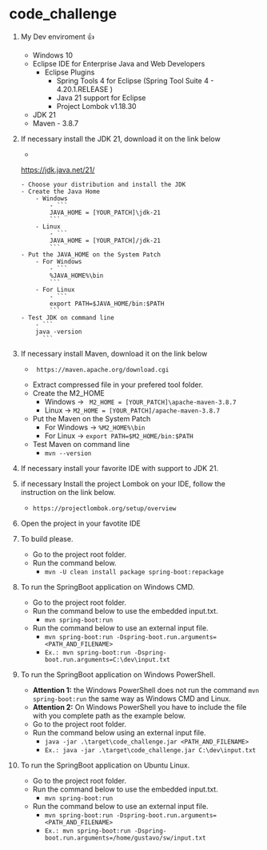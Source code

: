 # code_challenge

1. My Dev enviroment 👍
   - Windows 10
   - Eclipse IDE for Enterprise Java and Web Developers
   		- Eclipse Plugins
   			- Spring Tools 4 for Eclipse (Spring Tool Suite 4 - 4.20.1.RELEASE ) 
   			- Java 21 support for Eclipse
   			- Project Lombok v1.18.30 
   - JDK 21
   - Maven - 3.8.7

2. If necessary install the JDK 21, download it on the link below
	- ``` 
	https://jdk.java.net/21/ 
	```
	- Choose your distribution and install the JDK
	- Create the Java Home
		- Windows 
			- ``` 
			JAVA_HOME = [YOUR_PATCH]\jdk-21 
			```
		- Linux
			- ``` 
			JAVA_HOME = [YOUR_PATCH]/jdk-21 
			```
	- Put the JAVA_HOME on the System Patch
		- For Windows 
			- ``` 
			%JAVA_HOME%\bin 
			```
		- For Linux 
			- ``` 
			export PATH=$JAVA_HOME/bin:$PATH 
			```
	- Test JDK on command line
		- ``` 
		java -version 
		  ```		

3. If necessary install Maven, download it on the link below
	- ``` 
	   https://maven.apache.org/download.cgi 
	   ```
	- Extract compressed file in your prefered tool folder.
	- Create the M2_HOME
		- Windows -> ``` 
				  M2_HOME = [YOUR_PATCH]\apache-maven-3.8.7 
				  ```
		- Linux -> ``` M2_HOME = [YOUR_PATCH]/apache-maven-3.8.7 ```
	- Put the Maven on the System Patch
		- For Windows -> ``` %M2_HOME%\bin ```
		- For Linux -> ``` export PATH=$M2_HOME/bin:$PATH ```
	- Test Maven on command line
		- ``` mvn --version ```

4. If necessary install your favorite IDE with support to JDK 21.

5. if necessary Install the project Lombok on your IDE, follow the instruction on the link below.
	- ``` https://projectlombok.org/setup/overview ```

6. Open the project in your favotite IDE

7. To build please.
	- Go to the project root folder.
	- Run the command below.
		- ``` mvn -U clean install package spring-boot:repackage ```

8. To run the SpringBoot application on Windows CMD.
	- Go to the project root folder.
	- Run the command below to use the embedded input.txt.
		- ``` mvn spring-boot:run ```
	- Run the command below to use an external input file.
		- ``` mvn spring-boot:run -Dspring-boot.run.arguments=<PATH_AND_FILENAME> ```
		- ``` Ex.: mvn spring-boot:run -Dspring-boot.run.arguments=C:\dev\input.txt ```
9. To run the SpringBoot application on Windows PowerShell.
	- **Attention 1:** the Windows PowerShell does not run the command ``` mvn spring-boot:run ``` the same way as Windows CMD and Linux.
	- **Attention 2:** On Windows PowerShell you have to include the file with you complete path as the example below.
	- Go to the project root folder.
	- Run the command below using an external input file.
		- ``` java -jar .\target\code_challenge.jar <PATH_AND_FILENAME> ```
		- ``` Ex.: java -jar .\target\code_challenge.jar C:\dev\input.txt ```
		
10. To run the SpringBoot application on Ubuntu Linux.
	- Go to the project root folder.
	- Run the command below to use the embedded input.txt.
		- ``` mvn spring-boot:run ```
	- Run the command below to use an external input file.
		- ``` mvn spring-boot:run -Dspring-boot.run.arguments=<PATH_AND_FILENAME> ```
		- ``` Ex.: mvn spring-boot:run -Dspring-boot.run.arguments=/home/gustavo/sw/input.txt ```



